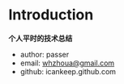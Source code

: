 # Introduction

**个人平时的技术总结**

- author: passer
- email: whzhoua@gmail.com
- github: icankeep.github.com

